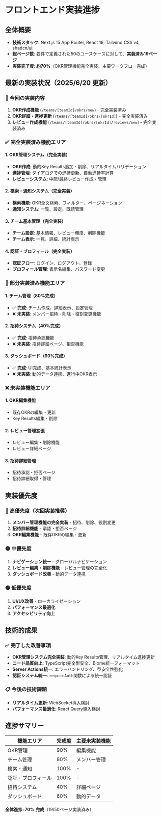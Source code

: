 # フロントエンド実装進捗

## 全体概要

- **技術スタック**: Next.js 15 App Router, React 19, Tailwind CSS v4, shadcn/ui
- **総ページ数**: 要件で定義された50のユースケースに対して、**実装済み19ページ**
- **実装完了度**: **約70%**（OKR管理機能完全実装、主要ワークフロー完成）

## 最新の実装状況（2025/6/20 更新）

### 🎯 今回の実装内容
1. **OKR作成機能** (`/teams/[teamId]/okrs/new`) - 完全実装済み
2. **OKR詳細・進捗更新** (`/teams/[teamId]/okrs/[okrId]`) - 完全実装済み
3. **レビュー作成機能** (`/teams/[teamId]/okrs/[okrId]/reviews/new`) - 完全実装済み

### ✅ 完全実装済み機能エリア

#### 1. OKR管理システム（完全実装）
- **OKR作成**: 動的Key Results追加・削除、リアルタイムバリデーション
- **進捗管理**: ダイアログでの進捗更新、自動進捗率計算
- **レビューシステム**: 中間/最終レビュー作成・管理

#### 2. 検索・通知システム（完全実装）
- **検索機能**: OKR全文検索、フィルター、ページネーション
- **通知システム**: 一覧、設定、既読管理

#### 3. チーム基本管理（完全実装）
- **チーム設定**: 基本情報、レビュー頻度、削除機能
- **チーム表示**: 一覧、詳細、統計表示

#### 4. 認証・プロフィール（完全実装）
- **認証フロー**: ログイン、ログアウト、登録
- **プロフィール管理**: 表示名編集、パスワード変更

### 🔶 部分実装済み機能エリア

#### 1. チーム管理（80%完成）
- ✅ **完成**: チーム作成、詳細表示、設定管理
- ❌ **未実装**: メンバー招待・削除・役割変更機能

#### 2. 招待システム（40%完成）
- ✅ **完成**: 招待承認機能
- ❌ **未実装**: 招待詳細ページ、拒否機能

#### 3. ダッシュボード（60%完成）
- ✅ **完成**: UI完成、基本統計表示
- ❌ **未実装**: 動的データ連携、進行中OKR表示

### ❌ 未実装機能エリア

#### 1. OKR編集機能
- 既存OKRの編集・更新
- Key Results編集・削除

#### 2. レビュー管理拡張
- レビュー編集・削除機能
- レビュー詳細ページ

#### 3. 招待詳細管理
- 招待承認・拒否ページ
- 招待詳細取得・管理

## 実装優先度

### 🔴 高優先度（次回実装推奨）
1. **メンバー管理機能の完全実装** - 招待、削除、役割変更
2. **招待詳細機能** - 承認・拒否ページ
3. **OKR編集機能** - 既存OKRの編集・更新

### 🟡 中優先度
1. **ナビゲーション統一** - グローバルナビゲーション
2. **レビュー編集・削除機能** - レビュー管理の完全化
3. **ダッシュボード改善** - 動的データ連携

### 🟢 低優先度
1. **UI/UX改善** - ローカライゼーション
2. **パフォーマンス最適化**
3. **アクセシビリティ向上**

## 技術的成果

### ✅ 完了した改善事項
- **OKR管理システム完全実装**: 動的Key Results管理、リアルタイム進捗更新
- **コード品質向上**: TypeScript完全型安全、Biome統一フォーマット
- **Server Actions統一**: エラーハンドリング、型安全性強化
- **認証システム統一**: `requireAuth`関数による統一認証

### 📋 今後の技術課題
- **リアルタイム更新**: WebSocket導入検討
- **パフォーマンス最適化**: React Query導入検討

## 進捗サマリー

| 機能エリア | 完成度 | 主要未実装機能 |
|------------|--------|----------------|
| OKR管理 | 90% | 編集機能 |
| チーム管理 | 80% | メンバー管理 |
| 検索・通知 | 100% | - |
| 認証・プロフィール | 100% | - |
| 招待システム | 40% | 詳細ページ |
| ダッシュボード | 60% | 動的データ |

**全体進捗: 70% 完成**（19/50ページ実装済み）